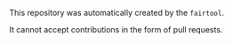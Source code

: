 This repository was automatically created by
the `fairtool`.

It cannot accept contributions in the form of pull
requests.
